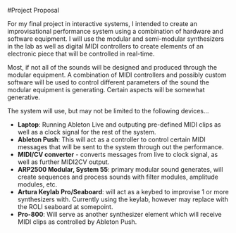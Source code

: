 #Project Proposal

For my final project in interactive systems, I intended to create an improvisational performance system using a combination of hardware and software equipment. I will use the modular and semi-modular synthesizers in the lab as well as digital MIDI controllers to create elements of an electronic piece that will be controlled in real-time.

Most, if not all of the sounds will be designed and produced through the modular equipment. A combination of MIDI controllers and possibly custom software will be used to control different parameters of the sound the modular equipment is generating. Certain aspects will be somewhat generative.

The system will use, but may not be limited to the following devices...

- **Laptop**: Running Ableton Live and outputing pre-defined MIDI clips as well as a clock signal for the rest of the system.
- **Ableton Push**: This will act as a controller to control certain MIDI messages that will be sent to the system through out the performance. 
- **MIDI/CV converter** - converts messages from live to clock signal, as well as further MIDI2CV output.
- **ARP2500 Modular, System 55**: primary modular sound generates, will create sequences and process sounds with filter modules, amplitude modules, etc.
- **Artura Keylab Pro/Seaboard**: will act as a keybed to improvise 1 or more synthesizers with. Currently using the keylab, however may replace with the ROLI seaboard at somepoint.
- **Pro-800**: Will serve as another synthesizer element which will receive MIDI clips as controlled by Ableton Push.